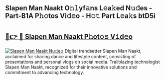 ## Slapen Man Naakt O𝚗𝚕yf𝚊ns L𝚎a𝚔ed N𝚞𝚍es - Part-B1A P𝚑𝚘tos Vi𝚍𝚎o - H𝚘𝚝 Part L𝚎a𝚔s btD5i

# <h2><a href="http://kfbm07z.oniu.top/?m=Slapen+Man+Naakt">🔗👉 🔴 Slapen Man Naakt P𝚑ot𝚘𝚜 V𝚒d𝚎o</a></h2>

[![Slapen Man Naakt Nu𝚍e𝚜](https://i.imgur.com/0qMVB7G.gif)](http://kfbm07z.oniu.top/?m=Slapen+Man+Naakt)
Digital trendsetter Slapen Man Naakt, acclaimed for sharing dance and lifestyle content, consisting of presentations and personal vlogs on social media. Trailblazing technologist Slapen Man Naakt, recognized for their innovative solutions and commitment to advancing technology.  

